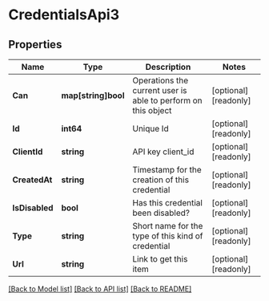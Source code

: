 # CredentialsApi3

## Properties

Name | Type | Description | Notes
------------ | ------------- | ------------- | -------------
**Can** | **map[string]bool** | Operations the current user is able to perform on this object | [optional] [readonly] 
**Id** | **int64** | Unique Id | [optional] [readonly] 
**ClientId** | **string** | API key client_id | [optional] [readonly] 
**CreatedAt** | **string** | Timestamp for the creation of this credential | [optional] [readonly] 
**IsDisabled** | **bool** | Has this credential been disabled? | [optional] [readonly] 
**Type** | **string** | Short name for the type of this kind of credential | [optional] [readonly] 
**Url** | **string** | Link to get this item | [optional] [readonly] 

[[Back to Model list]](../README.md#documentation-for-models) [[Back to API list]](../README.md#documentation-for-api-endpoints) [[Back to README]](../README.md)


